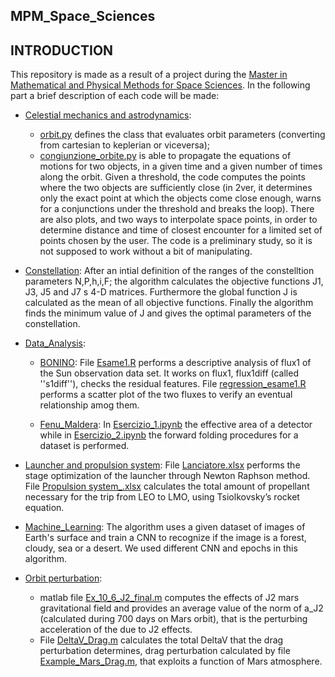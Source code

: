 
## MPM_Space_Sciences ##

## INTRODUCTION ##
This repository is made as a result of a project during the [Master in Mathematical and Physical Methods for Space Sciences](https://mpmss.i-learn.unito.it/). 
In the following part a brief description of each code will be made:
   - [Celestial mechanics and astrodynamics](https://github.com/andreasemeraro/MPM_Space_Sciences/tree/main/Celestial%20mechanics%20and%20astrodynamics):
      - [orbit.py](https://github.com/andreasemeraro/MPM_Space_Sciences/blob/main/Celestial%20mechanics%20and%20astrodynamics/Orbit.py) defines the class that                evaluates orbit parameters (converting from cartesian to keplerian or viceversa); 
      - [congiunzione_orbite.py](https://github.com/andreasemeraro/MPM_Space_Sciences/blob/main/Celestial%20mechanics%20and%20astrodynamics/congiunzione_orbite.py)           is able to propagate the equations of motions for two objects, in a given time and a given number of times along the orbit. Given a           threshold,             the code computes the points where the two objects are sufficiently close (in 2ver, it determines only the exact point at which the objects come                     close enough, warns for a conjunctions under the threshold and breaks the loop). There are also plots, and two ways to interpolate space points, in order to        determine distance and time of closest encounter for a limited set of points chosen by the user. The code is a preliminary study, so it is not supposed to           work without a bit of manipulating.
   - [Constellation](https://github.com/andreasemeraro/MPM_Space_Sciences/tree/main/Costellation):
   After an intial definition of the ranges of the constelltion          parameters N,P,h,i,F; the algorithm calculates the objective functions J1, J3, J5 and J7 s 4-D matrices. Furthermore the global function J is calculated as the      mean of all objective functions. Finally the algorithm finds the minimum value of J and gives the optimal parameters of the constellation.
   
   
   - [Data_Analysis](https://github.com/andreasemeraro/MPM_Space_Sciences/tree/main/Data_Analysis): 
      - [BONINO](https://github.com/andreasemeraro/MPM_Space_Sciences/tree/main/Data_Analysis/Bonino): File [Esame1.R](https://github.com/andreasemeraro/MPM_Space_Sciences/blob/main/Data_Analysis/Bonino/Esame1.R) performs a descriptive analysis of  flux1 of the Sun observation data set. It works on flux1, flux1diff (called ''s1diff''), checks the residual features. File [regression_esame1.R](https://github.com/andreasemeraro/MPM_Space_Sciences/blob/main/Data_Analysis/Bonino/regression_esame1.R) performs a scatter plot of the two fluxes to verify an eventual relationship               amog them.


       - [Fenu_Maldera](https://github.com/andreasemeraro/MPM_Space_Sciences/tree/main/Data_Analysis/Fenu_Maldera): In [Esercizio_1.ipynb](https://github.com/andreasemeraro/MPM_Space_Sciences/blob/main/Data_Analysis/Fenu_Maldera/Esercizio_1.ipynb) the effective area of a detector while in [Esercizio_2.ipynb](https://github.com/andreasemeraro/MPM_Space_Sciences/blob/main/Data_Analysis/Fenu_Maldera/Esercizio_2.ipynb) the forward folding procedures for a dataset is performed.



   - [Launcher and propulsion system](https://github.com/andreasemeraro/MPM_Space_Sciences/tree/main/Launcher): 
   File [Lanciatore.xlsx](https://github.com/andreasemeraro/MPM_Space_Sciences/blob/main/Launcher/Lanciatore.xlsx) performs the stage              optimization of the launcher through Newton Raphson method. File [Propulsion system_.xlsx](https://github.com/andreasemeraro/MPM_Space_Sciences/blob/main/Launcher/Lanciatore.xlsx) calculates the total amount of propellant necessary for the trip from LEO to        LMO, using Tsiolkovsky’s rocket equation.
   
   
   - [Machine_Learning](https://github.com/andreasemeraro/MPM_Space_Sciences/tree/main/Machine_Learning): 
   The algorithm uses a given dataset of images of Earth's        surface and train a CNN to recognize if the image is a forest, cloudy, sea or a desert. We used different CNN and epochs in this algorithm. 
   
   
   - [Orbit perturbation](https://github.com/andreasemeraro/MPM_Space_Sciences/tree/main/Orbit%20perturbation):
      - matlab file [Ex_10_6_J2_final.m](https://github.com/andreasemeraro/MPM_Space_Sciences/blob/main/Orbit%20perturbation/Ex_10_6_J2_final.m) computes the            effects of J2 mars gravitational field and provides an average value of the norm of a_J2 (calculated during 700 days on Mars orbit), that is the perturbing          acceleration of the due to J2 effects.
      - File [DeltaV_Drag.m](https://github.com/andreasemeraro/MPM_Space_Sciences/blob/main/Orbit%20perturbation/DeltaV_Drag.m) calculates the total DeltaV that the drag perturbation determines, drag perturbation calculated by file [Example_Mars_Drag.m](https://github.com/andreasemeraro/MPM_Space_Sciences/blob/main/Orbit%20perturbation/Example_Mars_Drag.m), that        exploits a function of Mars atmosphere.
